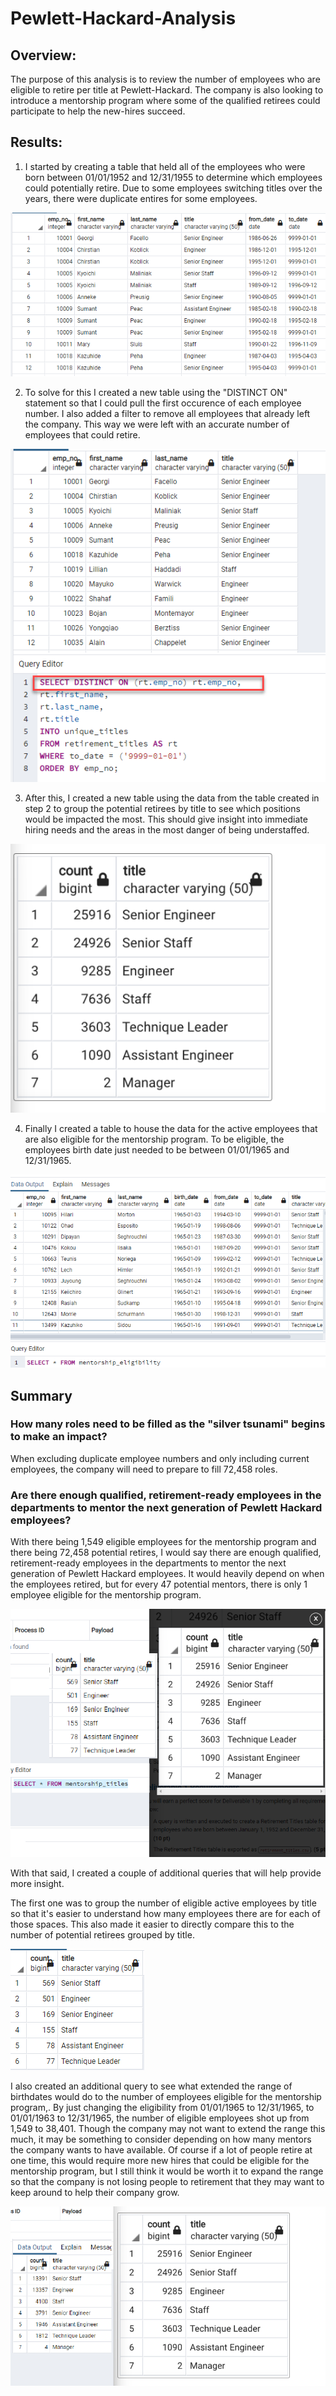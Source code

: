 # Pewlett-Hackard-Analysis


## Overview: 

The purpose of this analysis is to review the number of employees who are eligible to retire per title at Pewlett-Hackard. The company is also looking to introduce a mentorship program where some of the qualified retirees could participate to help the new-hires succeed. 

## Results: 

1. I started by creating a table that held all of the employees who were born between 01/01/1952 and 12/31/1955 to determine which employees could potentially retire. Due to some employees switching titles over the years, there were duplicate entires for some employees. 

![retirement_titles](https://github.com/ericajini/Pewlett-Hackard-Analysis/blob/main/retirement_titles.png)

2. To solve for this I created a new table using the "DISTINCT ON" statement so that I could pull the first occurence of each employee number. I also added a filter to remove all employees that already left the company. This way we were left with an accurate number of employees that could retire. 

![unique_titles](https://github.com/ericajini/Pewlett-Hackard-Analysis/blob/main/unique_titles.png)

3. After this, I created a new table using the data from the table created in step 2 to group the potential retirees by title to see which positions would be impacted the most. This should give insight into immediate hiring needs and the areas in the most danger of being understaffed. 

![retiring_titles](https://github.com/ericajini/Pewlett-Hackard-Analysis/blob/main/retiring_titles.png)

4. Finally I created a table to house the data for the active employees that are also eligible for the mentorship program. To be eligible, the employees birth date just needed to be between 01/01/1965 and 12/31/1965. 

![mentorship_eligibility](https://github.com/ericajini/Pewlett-Hackard-Analysis/blob/main/mentorship_eligibility.png)

## Summary

### How many roles need to be filled as the "silver tsunami" begins to make an impact? 

When excluding duplicate employee numbers and only including current employees, the company will need to prepare to fill 72,458 roles. 


### Are there enough qualified, retirement-ready employees in the departments to mentor the next generation of Pewlett Hackard employees? 

With there being 1,549 eligible employees for the mentorship program and there being 72,458 potential retires, I would say there are enough qualified, retirement-ready employees in the departments to mentor the next generation of Pewlett Hackard employees. It would heavily depend on when the employees retired, but for every 47 potential mentors, there is only 1 employee eligible for the mentorship program. 

![mentorship_eligibility_vs_retirees](https://github.com/ericajini/Pewlett-Hackard-Analysis/blob/main/mentorship_eligibility_vs_retiring.png)


With that said, I created a couple of additional queries that will help provide more insight. 

The first one was to group the number of eligible active employees by title so that it's easier to understand how many employees there are for each of those spaces. This also made it easier to directly compare this to the number of potential retirees grouped by title. 

![mentorship_eligibility_vs_retirees](https://github.com/ericajini/Pewlett-Hackard-Analysis/blob/main/mentorship_titles.png)

I also created an additional query to see what extended the range of birthdates would do to the number of employees eligible for the mentorship program,. By just changing the eligibility from 01/01/1965 to 12/31/1965, to 01/01/1963 to 12/31/1965, the number of eligible employees shot up from 1,549 to 38,401. Though the company may not want to extend the range this much, it may be something to consider depending on how many mentors the company wants to have available. Of course if a lot of people retire at one time, this would require more new hires that could be eligible for the mentorship program, but I still think it would be worth it to expand the range so that the company is not losing people to retirement that they may want to keep around to help their company grow.  

![mentorship_eligibility_vs_retirees](https://github.com/ericajini/Pewlett-Hackard-Analysis/blob/main/comparing%20extended%20mentorship%20vs%20potential%20retiring.png)
